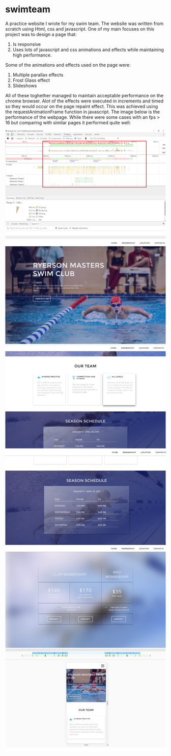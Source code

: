 # swimteam
A practice website I wrote for my swim team. The website was written from scratch using Html, css and javascript. 
One of my main focuses on this project was to design a page that:

1. Is responsive
2. Uses lots of javascript and css animations and effects while maintaining high performance.

Some of the animations and effects used on the page were:

1. Multiple parallax effects
2. Frost Glass effect
3. Slideshows

All of these toghether managed to maintain acceptable performance on the chrome browser. Alot of the effects were executed in increments
and timed so they would occur on the page repaint effect. This was achieved using the requestAnimationFrame function in javascript. The
image below is the performance of the webpage. While there were some cases with an fps > 16 but comparing with similar pages it performed quite well:

![](/Pics/results/1.png)
![](/Pics/results/2.png)
![](/Pics/results/3.png)
![](/Pics/results/4.png)
![](/Pics/results/5.png)
![](/Pics/results/6.png)




